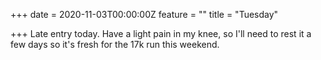 +++
date = 2020-11-03T00:00:00Z
feature = ""
title = "Tuesday"

+++
Late entry today. Have a light pain in my knee, so I'll need to rest it a few days so it's fresh for the 17k run this weekend.